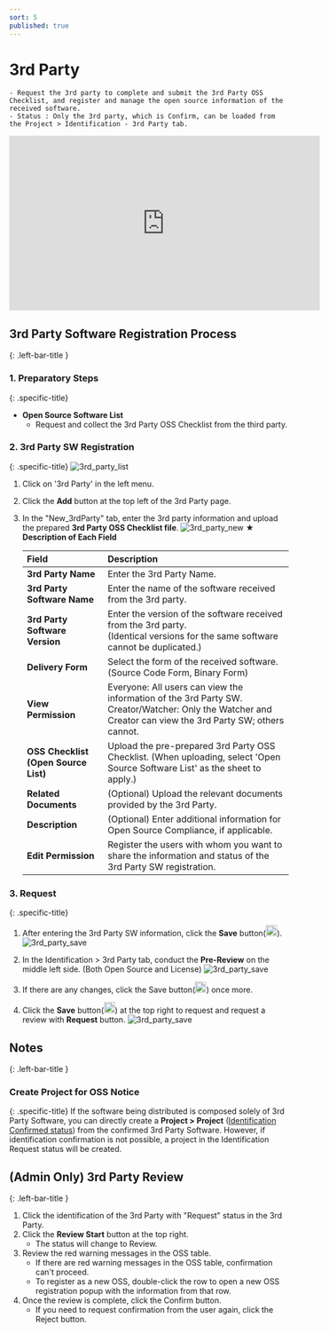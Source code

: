 ```yaml
---
sort: 5
published: true
---
```

# 3rd Party
```note
- Request the 3rd party to complete and submit the 3rd Party OSS Checklist, and register and manage the open source information of the received software.
- Status : Only the 3rd party, which is Confirm, can be loaded from the Project > Identification - 3rd Party tab.
```
<iframe width="560" height="315" src="https://www.youtube.com/embed/IIOsmWupkn4" title="FOSSLight Hub - 3rd Party SW 등록" frameborder="0" allow="accelerometer; autoplay; clipboard-write; encrypted-media; gyroscope; picture-in-picture" allowfullscreen></iframe>

## 3rd Party Software Registration Process
{: .left-bar-title }
### 1. Preparatory Steps
{: .specific-title}
- **Open Source Software List**
    - Request and collect the 3rd Party OSS Checklist from the third party.

### 2. 3rd Party SW Registration
{: .specific-title}
![3rd_party_list](images/5_third_party_list.PNG)
1. Click on '3rd Party' in the left menu.
2. Click the **Add** button at the top left of the 3rd Party page.
3. In the "New_3rdParty" tab, enter the 3rd party information and upload the prepared **3rd Party OSS Checklist file**.
    ![3rd_party_new](images/5_third_party_new.PNG)
      ★ **Description of Each Field**
    
    |Field | Description |
    |:---|:---|
    |**3rd Party Name**|Enter the 3rd Party Name.|
    |**3rd Party Software Name**|Enter the name of the software received from the 3rd party.|
    |**3rd Party Software Version**|Enter the version of the software received from the 3rd party.<br>(Identical versions for the same software cannot be duplicated.)|
    |**Delivery Form**|Select the form of the received software. (Source Code Form, Binary Form)|
    |**View Permission**|Everyone: All users can view the information of the 3rd Party SW. <br>Creator/Watcher: Only the Watcher and Creator can view the 3rd Party SW; others cannot.|
    |**OSS Checklist (Open Source List)**| Upload the pre-prepared 3rd Party OSS Checklist. (When uploading, select 'Open Source Software List' as the sheet to apply.)|
     |**Related Documents**|(Optional) Upload the relevant documents provided by the 3rd Party.|
    |**Description**|(Optional) Enter additional information for Open Source Compliance, if applicable.|
    |**Edit Permission**|Register the users with whom you want to share the information and status of the 3rd Party SW registration.|

### 3. Request
{: .specific-title}
1. After entering the 3rd Party SW information, click the **Save** button(<img src="images/save_button.PNG" width="20" height="20" />).
    ![3rd_party_save](images/5_third_party_save_1.PNG)

2. In the Identification > 3rd Party tab, conduct the **Pre-Review** on the middle left side. (Both Open Source and License)
    ![3rd_party_save](images/5_third_party_save_2.PNG)

3. If there are any changes, click the Save button(<img src="images/save_button.PNG" width="20" height="20" />) once more.

4. Click the **Save** button(<img src="images/save_button.PNG" width="20" height="20" />) at the top right to request and request a review with **Request** button.
    ![3rd_party_save](images/5_third_party_save_3_request.PNG)

## Notes
{: .left-bar-title }
### Create Project for OSS Notice
{: .specific-title}
If the software being distributed is composed solely of 3rd Party Software, you can directly create a **Project > Project** (<U>Identification Confirmed status</U>) from the confirmed 3rd Party Software. However, if identification confirmation is not possible, a project in the Identification Request status will be created.

## (Admin Only) 3rd Party Review
{: .left-bar-title }
1. Click the identification of the 3rd Party with "Request" status in the 3rd Party.
2. Click the **Review Start** button at the top right.
    - The status will change to Review.
3. Review the red warning messages in the OSS table.
    - If there are red warning messages in the OSS table, confirmation can't proceed.
    - To register as a new OSS, double-click the row to open a new OSS registration popup with the information from that row.
4. Once the review is complete, click the Confirm button.
    - If you need to request confirmation from the user again, click the Reject button.
